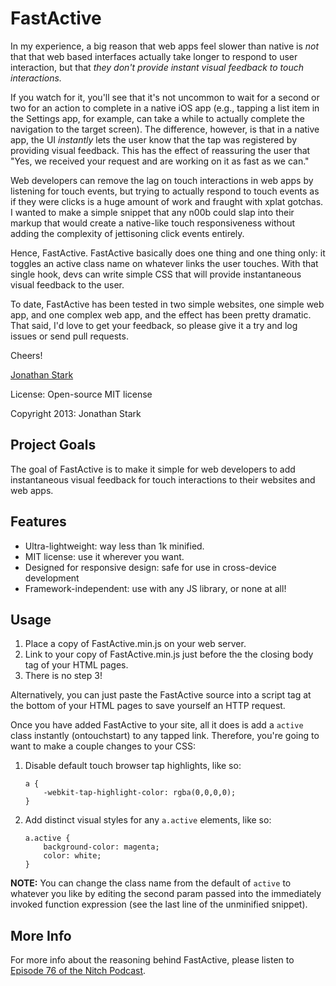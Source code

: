 FastActive
==========

In my experience, a big reason that web apps feel slower than native is *not* that  that web based interfaces actually take longer to respond to user interaction, but that *they don't provide instant visual feedback to touch interactions.* 

If you watch for it, you'll see that it's not uncommon to wait for a second or two for an action to complete in a native iOS app (e.g., tapping a list item in the Settings app, for example, can take a while to actually complete the navigation to the target screen). The difference, however, is that in a native app, the UI *instantly* lets the user know that the tap was registered by providing visual feedback. This has the effect of reassuring the user that "Yes, we received your request and are working on it as fast as we can." 

Web developers can remove the lag on touch interactions in web apps by listening for touch events, but trying to actually respond to touch events as if they were clicks is a huge amount of work and fraught with xplat gotchas. I wanted to make a simple snippet that any n00b could slap into their markup that would create a native-like touch responsiveness without adding the complexity of jettisoning click events entirely. 

Hence, FastActive. FastActive basically does one thing and one thing only: it toggles an active class name on whatever links the user touches. With that single hook, devs can write simple CSS that will provide instantaneous visual feedback to the user. 

To date, FastActive has been tested in two simple websites, one simple web app, and one complex web app, and the effect has been pretty dramatic. That said, I'd love to get your feedback, so please give it a try and log issues or send pull requests. 

Cheers!

[Jonathan Stark](http://jonathanstark.com)

License: Open-source MIT license

Copyright 2013: Jonathan Stark

## Project Goals

The goal of FastActive is to make it simple for web developers to add instantaneous visual feedback for touch interactions to their websites and web apps. 

## Features

* Ultra-lightweight: way less than 1k minified.
* MIT license: use it wherever you want.
* Designed for responsive design: safe for use in cross-device development
* Framework-independent: use with any JS library, or none at all!

## Usage

1. Place a copy of FastActive.min.js on your web server.
2. Link to your copy of FastActive.min.js just before the the closing body tag of your HTML pages. 
3. There is no step 3!

Alternatively, you can just paste the FastActive source into a script tag at the bottom of your HTML pages to save yourself an HTTP request. 

Once you have added FastActive to your site, all it does is add a `active` class instantly (ontouchstart) to any tapped link. Therefore, you're going to want to make a couple changes to your CSS: 

1. Disable default touch browser tap highlights, like so:

    ```
    a {
        -webkit-tap-highlight-color: rgba(0,0,0,0);
    }
    ```

2. Add distinct visual styles for any `a.active` elements, like so:

    ```
    a.active {
        background-color: magenta;
        color: white;
    }
    ```
    
__NOTE:__ You can change the class name from the default of `active` to whatever you like by editing the second param passed into the immediately invoked function expression (see the last line of the unminified snippet).

## More Info

For more info about the reasoning behind FastActive, please listen to [Episode 76 of the Nitch Podcast](http://nitch.cc/podcast/episode-76-tickle-class).

